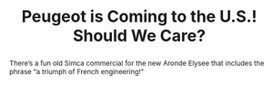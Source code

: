 ---
category: news
title: Peugeot is Coming to the U.S.! Should We Care?
abstract: There’s a fun old Simca commercial for the new Aronde Elysee that includes the phrase “a triumph of French engineering!”&nbsp;
publishedDateTime: 2019-03-08T17:48:22Z
sourceUrl: https://www.msn.com/en-us/autos/geneva/peugeot-is-coming-to-the-u-s-should-we-care/ar-BBUxMeB?
type: article

provider:
  name: Motor Trend
  id: V_AA8DRt_global
tags:
  - Autos

images: 
  - url: https://img-s-msn-com.akamaized.net/tenant/amp/entityid/BBUxx4i.img
    width: 1360
    height: 765
    quality: 89
    title: PEUGEOT 508
    attribution: 
    focalRegion:
      x1: 660
      x2: 660
      y1: 438
      y2: 438

---